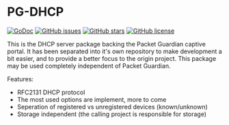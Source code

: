 # PG-DHCP

[![GoDoc](https://godoc.org/github.com/usi-lfkeitel/pg-dhcp?status.svg)](https://godoc.org/github.com/usi-lfkeitel/pg-dhcp)
[![GitHub issues](https://img.shields.io/github/issues/usi-lfkeitel/pg-dhcp.svg)](https://github.com/usi-lfkeitel/pg-dhcp/issues)
[![GitHub stars](https://img.shields.io/github/stars/usi-lfkeitel/pg-dhcp.svg)](https://github.com/usi-lfkeitel/pg-dhcp/stargazers)
[![GitHub license](https://img.shields.io/badge/license-New%20BSD-blue.svg)](https://raw.githubusercontent.com/usi-lfkeitel/pg-dhcp/master/LICENSE)

This is the DHCP server package backing the Packet Guardian captive portal. It has been separated into it's own repository to make development a bit easier, and to provide a better focus to the origin project. This package may be used completely independent of Packet Guardian.

Features:

- RFC2131 DHCP protocol
- The most used options are implement, more to come
- Seperation of registered vs unregistered devices (known/unknown)
- Storage independent (the calling project is responsible for storage)
